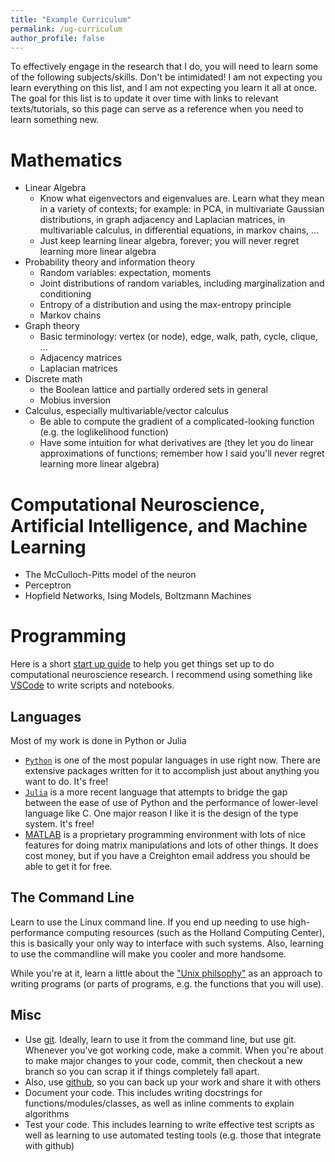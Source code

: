 ```yaml
---
title: "Example Curriculum"
permalink: /ug-curriculum
author_profile: false
---
```


To effectively engage in the research that I do, you will need to learn some of the following subjects/skills. Don't be intimidated! I am not expecting you learn everything on this list, and I am not expecting you learn it all at once. The goal for this list is to update it over time with links to relevant texts/tutorials, so this page can serve as a reference when you need to learn something new.

# Mathematics

* Linear Algebra
    * Know what eigenvectors and eigenvalues are. Learn what they mean in a variety of contexts; for example: in PCA, in multivariate Gaussian distributions, in graph adjacency and Laplacian matrices, in multivariable calculus, in differential equations, in markov chains, ...
    * Just keep learning linear algebra, forever; you will never regret learning more linear algebra
* Probability theory and information theory
    * Random variables: expectation, moments
    * Joint distributions of random variables, including marginalization and conditioning
    * Entropy of a distribution and using the max-entropy principle
    * Markov chains
* Graph theory
    * Basic terminology: vertex (or node), edge, walk, path, cycle, clique, ...
    * Adjacency matrices
    * Laplacian matrices
* Discrete math
    * the Boolean lattice and partially ordered sets in general
    * Mobius inversion
* Calculus, especially multivariable/vector calculus
    * Be able to compute the gradient of a complicated-looking function (e.g. the loglikelihood function)
    * Have some intuition for what derivatives are (they let you do linear approximations of functions; remember how I said you'll never regret learning more linear algebra)

# Computational Neuroscience, Artificial Intelligence, and Machine Learning

* The McCulloch-Pitts model of the neuron
* Perceptron
* Hopfield Networks, Ising Models, Boltzmann Machines


# Programming

Here is a short [start up guide](/ug-programming) to help you get things set up to do computational neuroscience research.
I recommend using something like [VSCode](https://code.visualstudio.com/) to write scripts and notebooks.

## Languages
Most of my work is done in Python or Julia
* [`Python`](https://www.python.org/) is one of the most popular languages in use right now. There are extensive packages written for it to accomplish just about anything you want to do. It's free!
* [`Julia`](https://julialang.org/) is a more recent language that attempts to bridge the gap between the ease of use of Python and the performance of lower-level language like C. One major reason I like it is the design of the type system. It's free!
* [MATLAB](https://www.mathworks.com/products/matlab.html) is a proprietary programming environment with lots of nice features for doing matrix manipulations and lots of other things. It does cost money, but if you have a Creighton email address you should be able to get it for free.

## The Command Line
Learn to use the Linux command line. If you end up needing to use high-performance computing resources (such as the Holland Computing Center), this is basically your only way to interface with such systems. Also, learning to use the commandline will make you cooler and more handsome.

While you're at it, learn a little about the ["Unix philsophy"](https://en.wikipedia.org/wiki/Unix_philosophy) as an approach to writing programs (or parts of programs, e.g. the functions that you will use).

## Misc
* Use [git](https://git-scm.com/book/en/v2). Ideally, learn to use it from the command line, but use git. Whenever you've got working code, make a commit. When you're about to make major changes to your code, commit, then checkout a new branch so you can scrap it if things completely fall apart.
* Also, use [github](https://github.com/), so you can back up your work and share it with others
* Document your code. This includes writing docstrings for functions/modules/classes, as well as inline comments to explain algorithms
* Test your code. This includes learning to write effective test scripts as well as learning to use automated testing tools (e.g. those that integrate with github)